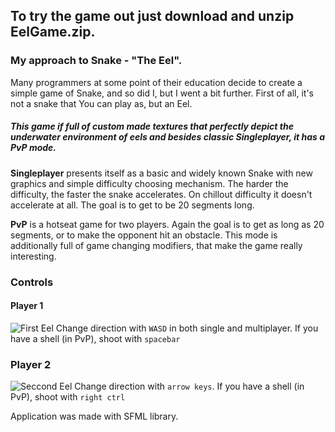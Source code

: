 ## To try the game out just download and unzip EelGame.zip.

### My approach to Snake - "The Eel".
Many programmers at some point of their education decide to create a simple game of Snake, and so did I, but I went a bit further. First of all, it's not a snake that You can play as, but an Eel.

##### This game if full of custom made textures that perfectly depict the underwater environment of eels and besides classic Singleplayer, it has a PvP mode.

**Singleplayer** presents itself as a basic and widely known Snake with new graphics and simple difficulty choosing mechanism. The harder the difficulty, the faster the snake accelerates. On chillout difficulty it doesn't accelerate at all. The goal is to get to be 20 segments long.

**PvP** is a hotseat game for two players. Again the goal is to get as long as 20 segments, or to make the opponent hit an obstacle. This mode is additionally full of game changing modifiers, that make the game really interesting.

### Controls

#### Player 1
![First Eel](https://github.com/TGrochowski87/EnhancedSnakeGame/blob/master/mdImages/snake1.jpg)
Change direction with `WASD` in both single and multiplayer.
If you have a shell (in PvP), shoot with `spacebar`

### Player 2
![Seccond Eel](https://github.com/TGrochowski87/EnhancedSnakeGame/blob/master/mdImages/snake2.jpg)
Change direction with `arrow keys`.
If you have a shell (in PvP), shoot with `right ctrl`

Application was made with SFML library.